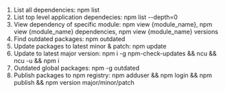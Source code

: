 1. List all dependencies: npm list
2. List top level application dependecies: npm list --depth=0
3. View dependency of specific module: 
npm view {module_name},
npm view {module_name} dependencies,
npm view {module_name} versions
4. Find outdated packages: npm outdated
5. Update packages to latest minor & patch: npm update
6. Update to latest major version: npm i -g npm-check-updates && ncu && ncu -u && npm i
7. Outdated global packages: npm -g outdated
8. Publish packages to npm registry: npm adduser && npm login && npm publish && npm version major/minor/patch
